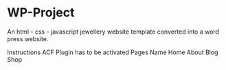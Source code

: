 # WP-Project

An html - css - javascript jewellery website template converted into a word press website. 

Instructions
ACF Plugin has to be activated 
Pages Name
Home 
About
Blog
Shop
